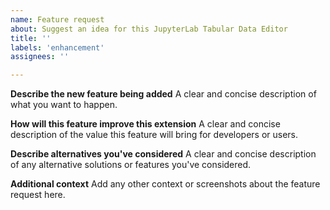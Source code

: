 ```yaml
---
name: Feature request
about: Suggest an idea for this JupyterLab Tabular Data Editor
title: ''
labels: 'enhancement'
assignees: ''

---
```


**Describe the new feature being added**
A clear and concise description of what you want to happen.

**How will this feature improve this extension**
A clear and concise description of the value this feature will bring for developers or users.

**Describe alternatives you've considered**
A clear and concise description of any alternative solutions or features you've considered.

**Additional context**
Add any other context or screenshots about the feature request here.
